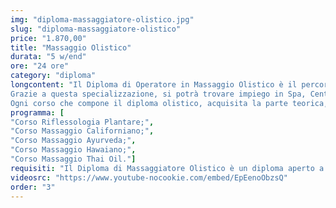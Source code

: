 ```yaml
---
img: "diploma-massaggiatore-olistico.jpg"
slug: "diploma-massaggiatore-olistico"
price: "1.870,00"
title: "Massaggio Olistico"
durata: "5 w/end"
ore: "24 ore"
category: "diploma"
longcontent: "Il Diploma di Operatore in Massaggio Olistico è il percorso di studi ideale per chi desidera specializzarsi in queste tecniche distensive che riescono a mettere in relazione mente e corpo considerandole un'interazione unica e mettendo in risalto la parte emozionale.
Grazie a questa specializzazione, si potrà trovare impiego in Spa, Centri Massaggio, Centri Benessere, Centri Estetici..., dove le discipline trattate in questo diploma sono molto richieste oppure, lavorare come libero professionista.
Ogni corso che compone il diploma olistico, acquisita la parte teorica, verterà principalmente sulla parte di pratica concentrandosi all'apprendimento delle tecniche del massaggio e degli schemi di lavoro in modo tale da mettere l'allievo in condizione, una volta terminato il percorso, di praticare in totale autonomia."
programma: [
"Corso Riflessologia Plantare;",
"Corso Massaggio Californiano;",
"Corso Massaggio Ayurveda;",
"Corso Massaggio Hawaiano;",
"Corso Massaggio Thai Oil."]
requisiti: "Il Diploma di Massaggiatore Olistico è un diploma aperto a tutti poichè completo e in grado di portare l' allievo con la passione per il mondo del benessere, anche totalmente a digiuno delle tecniche di massaggio, a diventare professionista."
videosrc: "https://www.youtube-nocookie.com/embed/EpEenoObzsQ"
order: "3"
---
```

